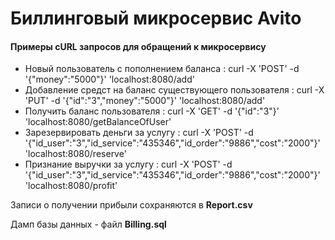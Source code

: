 # **Биллинговый микросервис Avito**

#### Примеры cURL запросов для обращений к микросервису
* Новый пользователь с пополнением баланса : curl -X 'POST' -d '{"money":"5000"}' 'localhost:8080/add' 
* Добавление средст на баланс существующего пользователя : curl -X 'PUT' -d '{"id":"3","money":"5000"}' 'localhost:8080/add'
* Получить баланс пользователя : curl -X 'GET' -d '{"id":"3"}’ 'localhost:8080/getBalanceOfUser' 
* Зарезервировать деньги за услугу : curl -X 'POST' -d '{"id_user":"3","id_service":"435346","id_order":"9886","cost":"2000"}' 'localhost:8080/reserve'
* Признание выручки за услугу : curl -X 'POST' -d '{"id_user":"3","id_service":"435346","id_order":"9886","cost":"2000"}' 'localhost:8080/profit' 

Записи о получении прибыли сохраняются в **Report.csv**

Дамп базы данных - файл **Billing.sql** 